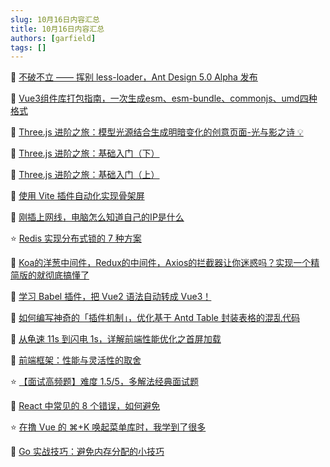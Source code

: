 ```yaml
---
slug: 10月16日内容汇总
title: 10月16日内容汇总
authors: [garfield]
tags: []
---
```


📒 [不破不立 —— 挥别 less-loader，Ant Design 5.0 Alpha 发布](https://mp.weixin.qq.com/s/ItQbMlTYFhZUJSDFty3ULA)

📒 [Vue3组件库打包指南，一次生成esm、esm-bundle、commonjs、umd四种格式](https://juejin.cn/post/7152045316294836260)

📒 [Three.js 进阶之旅：模型光源结合生成明暗变化的创意页面-光与影之诗 💡](https://juejin.cn/post/7148969678642102286)

📒 [Three.js 进阶之旅：基础入门（下）](https://juejin.cn/post/7146383940931026958)

📒 [Three.js 进阶之旅：基础入门（上）](https://juejin.cn/post/7145064095178293285)

📒 [使用 Vite 插件自动化实现骨架屏](https://mp.weixin.qq.com/s/8cguocg_1DtZkHLfAGLyXg)

📒 [刚插上网线，电脑怎么知道自己的IP是什么](https://juejin.cn/post/7153255870447484936)

⭐️ [Redis 实现分布式锁的 7 种方案](https://mp.weixin.qq.com/s/n6IEF2OinYN3slJXqc_xgw)

📒 [Koa的洋葱中间件，Redux的中间件，Axios的拦截器让你迷惑吗？实现一个精简版的就彻底搞懂了](https://juejin.cn/post/6844904039608500237)

📒 [学习 Babel 插件，把 Vue2 语法自动转成 Vue3！](https://mp.weixin.qq.com/s/khS0wkBzQe4Lxn7jHK_0vA)

📒 [如何编写神奇的「插件机制」，优化基于 Antd Table 封装表格的混乱代码](https://mp.weixin.qq.com/s/QgOslh1TwpU2cJubnNxYNw)

📒 [从龟速 11s 到闪电 1s，详解前端性能优化之首屏加载](https://mp.weixin.qq.com/s/m8kCdY7ZSr1LmDEYYOWGFA)

📒 [前端框架：性能与灵活性的取舍](https://mp.weixin.qq.com/s/9g8Ha2xu2MbhkYTO4SkehA)

⭐️ [【面试高频题】难度 1.5/5，多解法经典面试题](https://juejin.cn/post/7152708637817831432)

📒 [React 中常见的 8 个错误，如何避免](https://mp.weixin.qq.com/s/METf8Ng6Qnsu1uWGTzan8g)

⭐️ [在撸 Vue 的 ⌘+K 唤起菜单库时，我学到了很多](https://mp.weixin.qq.com/s/5AnRvwmA-U76T52FR47w8Q)

📒 [Go 实战技巧：避免内存分配的小技巧](https://mp.weixin.qq.com/s/SLouDICt3HABv_wh-sSqKw)
